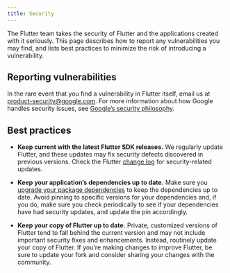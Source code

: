 ```yaml
---
title: Security
---
```


The Flutter team takes the security of Flutter and the applications
created with it seriously. This page describes how to report any
vulnerabilities you may find, and lists best practices to minimize
the risk of introducing a vulnerability.

## Reporting vulnerabilities

In the rare event that you find a vulnerability in Flutter itself,
email us at
[product-security@google.com](mailto:product-security@google.com).
For more information about how Google handles security issues, see
[Google’s security philosophy](https://www.google.com/about/appsecurity/).

## Best practices

* **Keep current with the latest Flutter SDK releases.**
  We regularly update Flutter, and these updates may fix security
  defects discovered in previous versions. Check the Flutter
  [change log](https://github.com/flutter/flutter/wiki/Changelog)
  for security-related updates.

* **Keep your application’s dependencies up to date.**
  Make sure you [upgrade your package
  dependencies](/docs/development/tools/sdk/upgrading)
  to keep the dependencies up to date. Avoid pinning to specific versions
  for your dependencies and, if you do, make sure you check
  periodically to see if your dependencies have had security updates,
  and update the pin accordingly.

* **Keep your copy of Flutter up to date.** Private, customized versions
  of Flutter tend to fall behind the current version and may not
  include important security fixes and enhancements. Instead,
  routinely update your copy of Flutter. If you're making changes to
  improve Flutter, be sure to update your fork and consider sharing your
  changes with the community.

